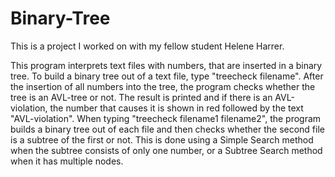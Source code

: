 # Binary-Tree
This is a project I worked on with my fellow student Helene Harrer.

This program interprets text files with numbers, that are inserted in a binary tree. To build a binary tree out of a text file, type "treecheck filename".
After the insertion of all numbers into the tree, the program checks whether the tree is an AVL-tree or not.
The result is printed and if there is an AVL-violation, the number that causes it is shown in red followed by the text "AVL-violation".
When typing "treecheck filename1 filename2", the program builds a binary tree out of each file and then checks whether the second file is a subtree of the first or not.
This is done using a Simple Search method when the subtree consists of only one number, or a Subtree Search method when it has multiple nodes.
